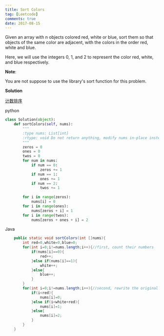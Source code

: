 ```yaml
---
title: Sort Colors
tag: [Leetcode]
comments: true
date: 2017-08-15
---
```






Given an array with n objects colored red, white or blue, sort them so that objects of the same color are adjacent, with the colors in the order red, white and blue.

Here, we will use the integers 0, 1, and 2 to represent the color red, white, and blue respectively.

**Note**:

You are not suppose to use the library's sort function for this problem.


**Solution**

[计数排序](https://zh.wikipedia.org/zh-cn/%E8%AE%A1%E6%95%B0%E6%8E%92%E5%BA%8F)


python

```python
class Solution(object):
    def sortColors(self, nums):
        """
        :type nums: List[int]
        :rtype: void Do not return anything, modify nums in-place instead.
        """
        zeros = 0
        ones = 0
        twos = 0
        for num in nums:
            if num == 0:
                zeros += 1
            if num == 1:
                ones += 1
            if num == 2:
                twos += 1
            
        for i in range(zeros):
            nums[i] = 0
        for i in range(ones):
            nums[zeros + i] = 1
        for i in range(twos):
            nums[zeros + ones + i] = 2
```

Java

```java
	public static void sortColors(int []nums){
		int red=0,white=0,blue=0;
		for(int i=0;i!=nums.length;i++){//first, count their numbers
			if(nums[i]==0){
				red++;
			}else if(nums[i]==1){
				white++;
			}else{
				blue++;
			}
		}
		for(int i=0;i!=nums.length;i++){//second, rewrite the original array
			if(i<red){
				nums[i]=0;
			}else if(i<white+red){
				nums[i]=1;
			}else{
				nums[i]=2;
			}
		}
	}
```